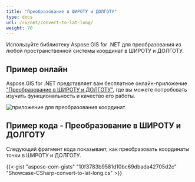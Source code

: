 ```yaml
---
title: "Преобразование в ШИРОТУ и ДОЛГОТУ"
type: docs
url: /ru/net/convert-to-lat-long/
weight: 70
---
```


Используйте библиотеку Aspose.GIS for .NET для преобразования из любой пространственной системы координат в ШИРОТУ и ДОЛГОТУ.

## **Пример онлайн**

Aspose.GIS for .NET представляет вам бесплатное онлайн-приложение ["Преобразование в ШИРОТУ и ДОЛГОТУ"](https://products.aspose.app/gis/transformation/convert-to-lat-long), где вы можете попробовать изучить функциональность и качество его работы.

![приложение для преобразования координат](transform-coordinates.png)

## **Пример кода - Преобразование в ШИРОТУ и ДОЛГОТУ**

Следующий фрагмент кода показывает, как преобразовать координаты точки в ШИРОТУ и ДОЛГОТУ.

{{< gist "aspose-com-gists" "10f3783b9581d10bc69dbada42705d2c" "Showcase-CSharp-convert-to-lat-long.cs" >}}
